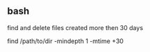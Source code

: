 ## bash

find and delete files created more then 30 days

  find /path/to/dir -mindepth 1 -mtime +30
